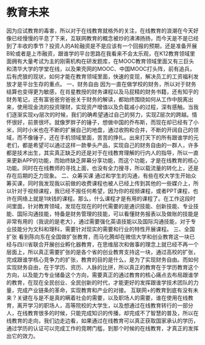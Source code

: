 # 教育未来

因为应试教育的毒害，所以对于在线教育就格外的关注，在线教育的浪潮在今天好像已经慢慢的平息了下来，互联网教育的概念被炒的沸沸扬扬，而今天是不是已经到了丰收的季节？投资人的A轮融资是不是应该有一个回报的预期，还是准备开展B轮或者是上市融资，跟谁学的平台思路在我看来不会太乐观，在K12教育领域里面拥有大量考试为主的刚需机构在研发题库，在MOOC教育领域里面又有三巨头和清华大学的学堂在线，以及果壳网的MOOC、中国MOOC打头阵，前有追兵，后有虎狼的现状，如何才能在教育领域里面，快速的变现，解决员工的工资福利发放才是平台生存的重点。
一、财务自由
因为一直在做学校的财务，所以对于财务结算也变得更为敏感，在肖星教授的财务课程以及马屁精的财务书籍，还有知乎的财务笔记，还有富爸爸穷爸爸关于财务的解读，都始终围绕如何从工作中脱离出来，使用现金流的投资理财，实现资产增值以及负载减小的过程，深有感触。当我们逐渐实现xy层次的时候，我们的确希望通过自己的努力，实现Z层次的跨越。情怀很好，前景很坏。就像罗胖子的锤子，想做中国的乔布斯，而现在却已经有了小米，同时小米也在不断的扩展自己的地盘，通过收购和合并，不断的开阔自己的领域，而不像锤子，还在手机领域里面，苦苦的挣扎。出来打天下的所有跟谁学的元老们，都是希望可以通过这样一款拳头产品，实现自己的财务自由的一群人，许多都是技术出生，其实真正缺乏的还是对于在线教育理解的行内人的指导，所以一直来更新APP的功能，而始终缺乏屏幕分享功能，而这个功能，才是在线教育的核心功能。同时在在线教师的寻找上面，也没有全力搜寻，所以载流量的转化上，还是存在后期的乏力现象。
二、众筹买课
通过和学生的沟通，有些在校大学生开始众筹买课，同时我发现我以前做的收费课程也被人已经上传到其他的一些媒介上，所以针对于视频课程，我已经不报任何希望，因为你的视频课程，或者PPT课程，也许在网络上就是1块钱的课程。那么，什么课程才是有用的课程了。在工作这段时间里面，针对教育领域，发现在现在的时代需要的是通识技能、创新技能、专业技能、国际沟通技能，特备是财务管理的技能，可以看懂财务报表以及做账的技能是非常有用的（我说的是老大），通过需要强化英语技能以及国际沟通技能，对于专业技能分为文科和理科，需要针对现实的需要和行业的特性开展课程。
三、全国扩张
看到陈向东在全国做扩张教育，而马化腾却在微信大学和创业教育这一块已经与四川省联合开展创业孵化器教育，在思维层次和做事的理念上就已经不再一个层面上，所以真正需要扩张的是各个省的创业教育支持这一块，通过高校的扩张，完成跟谁学核心竞争力的扩张，教育的目的是什么，是为了实现财务自由。而如何实现财务自由，在于学历、资历、人脉的比拼，所以真正的教育在于学历教育这个方向，以及能力专业储备这个方向，需要真正的通过教育的核心痛点去布局跟谁学的教育，在现在全民创业、全民创新的时代，才能更好的发挥跟谁学技术团队的力量，完成产业链条的革命，实现教育和产业的对接。
互联网+的教育到底有没有未来？关键在与是不是真的瞒着社会的需要，以及职场人的需要，谁在使用在线教育，离开学习的职场人，高等院校的大学生，以及想通过在线教育转行的一部分人，在线教育很多的时候，只能完成知识的传播，却完成不了智慧的普及，所以在线教育的走向，我们边走边看，如果通过在线教育可以真正获取国家承认的学历，通过学历的认证可以完成工作的竞聘门槛，到那个时候的在线教育，才真正的发挥出它的效力。
